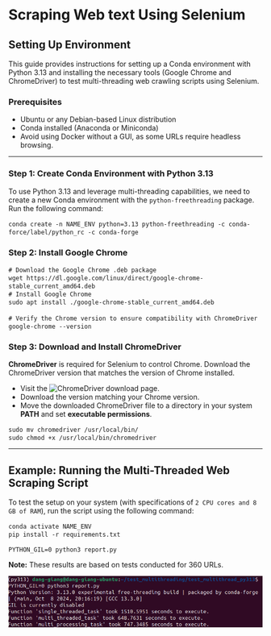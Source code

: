 # Scraping Web text Using Selenium
## Setting Up Environment

This guide provides instructions for setting up a Conda environment with Python 3.13 and installing the necessary tools (Google Chrome and ChromeDriver) to test multi-threading web crawling scripts using Selenium.

### Prerequisites
- Ubuntu or any Debian-based Linux distribution
- Conda installed (Anaconda or Miniconda)
- Avoid using Docker without a GUI, as some URLs require headless browsing.
---

### Step 1: Create Conda Environment with Python 3.13

To use Python 3.13 and leverage multi-threading capabilities, we need to create a new Conda environment with the `python-freethreading` package. Run the following command:

```
conda create -n NAME_ENV python=3.13 python-freethreading -c conda-force/label/python_rc -c conda-forge
```

### Step 2: Install Google Chrome

```
# Download the Google Chrome .deb package
wget https://dl.google.com/linux/direct/google-chrome-stable_current_amd64.deb
# Install Google Chrome
sudo apt install ./google-chrome-stable_current_amd64.deb

# Verify the Chrome version to ensure compatibility with ChromeDriver
google-chrome --version

```

### Step 3: Download and Install ChromeDriver

**ChromeDriver** is required for Selenium to control Chrome. Download the ChromeDriver version that matches the version of Chrome installed.

- Visit the ![ChromeDriver download page](https://www.chromedriverdownload.com/en/#google_vignette).
- Download the version matching your Chrome version.
- Move the downloaded ChromeDriver file to a directory in your system **PATH** and set **executable permissions**.
```
sudo mv chromedriver /usr/local/bin/
sudo chmod +x /usr/local/bin/chromedriver
```
---

## Example: Running the Multi-Threaded Web Scraping Script

To test the setup on your system (with specifications of `2 CPU cores and 8 GB of RAM`), run the script using the following command:

```
conda activate NAME_ENV
pip install -r requirements.txt
```
```
PYTHON_GIL=0 python3 report.py
```

**Note:** These results are based on tests conducted for 360 URLs.

![](Screenshot%202024-11-06%20051317.png)